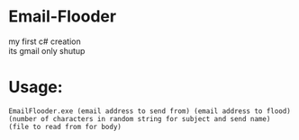 # Email-Flooder
my first c# creation <br>
its gmail only shutup

<h1>Usage:</h1>

`EmailFlooder.exe (email address to send from) (email address to flood) (number of characters in random string for subject and send name) (file to read from for body)`

